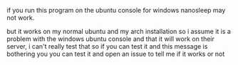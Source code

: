 if you run this program on the ubuntu console for windows nanosleep may not work.

but it works on my normal ubuntu and my arch installation so i assume it is a problem with the windows ubuntu console and that it will work on their server, i can't really test that so if you can test it and this message is bothering you you can test it and open an issue to tell me if it works or not